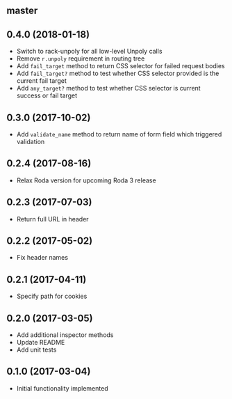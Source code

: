 ## master

## 0.4.0 (2018-01-18)
- Switch to rack-unpoly for all low-level Unpoly calls
- Remove `r.unpoly` requirement in routing tree
- Add `fail_target` method to return CSS selector for failed request bodies
- Add `fail_target?` method to test whether CSS selector provided is the current fail target
- Add `any_target?` method to test whether CSS selector is current success or fail target

## 0.3.0 (2017-10-02)
- Add `validate_name` method to return name of form field which triggered validation

## 0.2.4 (2017-08-16)
- Relax Roda version for upcoming Roda 3 release

## 0.2.3 (2017-07-03)
- Return full URL in header

## 0.2.2 (2017-05-02)
- Fix header names

## 0.2.1 (2017-04-11)
- Specify path for cookies

## 0.2.0 (2017-03-05)
- Add additional inspector methods
- Update README
- Add unit tests

## 0.1.0 (2017-03-04)
- Initial functionality implemented
